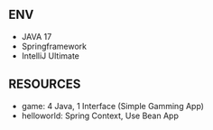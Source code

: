 ENV
---
- JAVA 17
- Springframework
- IntelliJ Ultimate


RESOURCES
---
- game: 4 Java, 1 Interface (Simple Gamming App)
- helloworld: Spring Context, Use Bean App